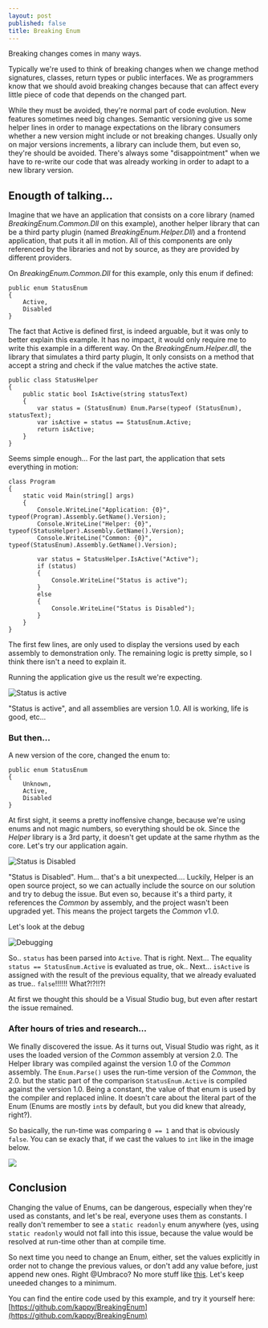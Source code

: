```yaml
---
layout: post
published: false
title: Breaking Enum
---
```


Breaking changes comes in many ways.

Typically we're used to think of breaking changes when we change method signatures, classes, return types or public interfaces. We as programmers know that we should avoid breaking changes because that can affect every little piece of code that depends on the changed part.

While they must be avoided, they're normal part of code evolution. New features sometimes need big changes. Semantic versioning give us some helper lines in order to manage expectations on the library consumers whether a new version might include or not breaking changes. Usually only on major versions increments, a library can include them, but even so, they're should be avoided. There's always some "disappointment" when we have to re-write our code that was already working in order to adapt to a new library version.

## Enougth of talking...

Imagine that we have an application that consists on a core library (named _BreakingEnum.Common.Dll_ on this example), another helper library that can be a third party plugin (named _BreakingEnum.Helper.Dll_) and a frontend application, that puts it all in motion. All of this components are only referenced by the libraries and not by source, as they are provided by different providers.

On _BreakingEnum.Common.Dll_ for this example, only this enum if defined:

    public enum StatusEnum
    {
        Active,
        Disabled
    }

The fact that Active is defined first, is indeed arguable, but it was only to better explain this example. It has no impact, it would only require me to write this example in a different way.
On the _BreakingEnum.Helper.dll_, the library that simulates a third party plugin, It only consists on a method that accept a string and check if the value matches the active state.

    public class StatusHelper
    {
        public static bool IsActive(string statusText)
        {
            var status = (StatusEnum) Enum.Parse(typeof (StatusEnum), statusText);
            var isActive = status == StatusEnum.Active;
            return isActive;
        }
    }

Seems simple enough... For the last part, the application that sets everything in motion:

    class Program
    {
        static void Main(string[] args)
        {
            Console.WriteLine("Application: {0}", typeof(Program).Assembly.GetName().Version);
            Console.WriteLine("Helper: {0}", typeof(StatusHelper).Assembly.GetName().Version);
            Console.WriteLine("Common: {0}", typeof(StatusEnum).Assembly.GetName().Version);

            var status = StatusHelper.IsActive("Active");
            if (status)
            {
                Console.WriteLine("Status is active");
            }
            else
            {
                Console.WriteLine("Status is Disabled");
            }
        }
    }

The first few lines, are only used to display the versions used by each assembly to demonstration only. The remaining logic is pretty simple, so I think there isn't a need to explain it.

Running the application give us the result we're expecting.

![Status is active](http://i1299.photobucket.com/albums/ag77/kappyzor/Blog/BreakingEnum1_zpsro6jxans.png)

"Status is active", and all assemblies are version 1.0. All is working, life is good, etc...

### But then...

A new version of the core, changed the enum to:

    public enum StatusEnum
    {
        Unknown,
        Active,
        Disabled
    }

At first sight, it seems a pretty inoffensive change, because we're using enums and not magic numbers, so everything should be ok.
Since the _Helper_ library is a 3rd party, it doesn't get update at the same rhythm as the core. Let's try our application again.

![Status is Disabled](http://i1299.photobucket.com/albums/ag77/kappyzor/Blog/BreakingEnum2_zps88k0jfgp.png)

"Status is Disabled". Hum... that's a bit unexpected.... Luckily, Helper is an open source project, so we can actually include the source on our solution and try to debug the issue. But even so, because it's a third party, it references the _Common_ by assembly, and the project wasn't been upgraded yet. This means the project targets the _Common_ v1.0.

Let's look at the debug

![Debugging](http://i1299.photobucket.com/albums/ag77/kappyzor/Blog/BreakingEnum3_zps9dtekv8s.png)

So.. `status` has been parsed into `Active`. That is right. Next...
The equality `status == StatusEnum.Active` is evaluated as true, ok.. Next...
`isActive` is assigned with the result of the previous equality, that we already evaluated as true.. `false`!!!!!! What?!?!!?!

At first we thought this should be a Visual Studio bug, but even after restart the issue remained.

### After hours of tries and research...

We finally discovered the issue. As it turns out, Visual Studio was right, as it uses the loaded version of the _Common_ assembly at version 2.0. The Helper library was compiled against the version 1.0 of the _Common_ assembly.
The `Enum.Parse()` uses the run-time version of the _Common_, the 2.0. but the static part of the comparison `StatusEnum.Active` is compiled against the version 1.0. Being a constant, the value of that enum is used by the compiler and replaced inline. It doesn't care about the literal part of the Enum (Enums are mostly `int`s by default, but you did knew that already, right?).

So basically, the run-time was comparing `0 == 1` and that is obviously `false`. You can se exacly that, if we cast the values to `int` like in the image below.

![](http://i1299.photobucket.com/albums/ag77/kappyzor/Blog/BreakingEnum4_zpsoqkay6ft.png)

## Conclusion

Changing the value of Enums, can be dangerous, especially when they're used as constants, and let's be real, everyone uses them as constants. I really don't remember to see a `static readonly` enum anywhere (yes, using `static readonly` would not fall into this issue, because the value would be resolved at run-time other than at compile time.

So next time you need to change an Enum, either, set the values explicitly in order not to change the previous values, or don't add any value before, just append new ones. Right @Umbraco? No more stuff like [this](https://github.com/umbraco/Umbraco-CMS/commit/b77521cbc54e45554c0a51a99ebf3baae7555613#diff-326c0207194aecf1d0a252fcc283270e). Let's keep uneeded changes to a minimum.

You can find the entire code used by this example, and try it yourself here: [https://github.com/kappy/BreakingEnum](https://github.com/kappy/BreakingEnum)


